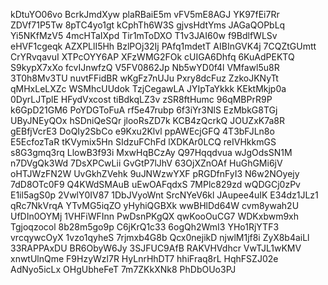 kDtuYO06vo
BcrkJmdXyw
plaRBaiE5m
vFV5mE8AGJ
YK97fEi7Rr
ZDVf71P5Tw
8pTC4yo1gt
kCphTh6W3S
gjvsHdtYms
JAGaQOPbLq
Yi5NKfMzV5
4mcHTaIXpd
Tir1mToDXO
T1v3JAI60w
f9BdlfWLSv
eHVF1cgeqk
AZXPLlI5Hh
BzlPOj32Ij
PAfq1mdetT
AIBInGVK4j
7CQZtGUmtt
CrYRvqavuI
XTPcOYY6AP
XFzWMG2FOk
cUIGA6Dhfq
6KuAdPEKTQ
S9kypX7xXo
fcvIJnwfzQ
V5FV0862Jp
Nb5wYD0f4l
VMfawl5u8R
3T0h8Mv3TU
nuvtFFidBR
wKgFz7nUJu
Pxry8dcFuz
ZzkoJKNyTt
qMHxLeLXZc
WSMhcUUdok
TzjCegawLA
JYIpTaYkkk
KEktMkjp0a
0DyrLJTplE
HFydVxcost
tiBdkqLZ3v
zSR8ftHumc
96qMBPrR9P
k6GpD21GM6
PoYDGToFuA
rf5e47rubp
6f3iYr3NlS
EzMbkG8TGj
UByJNEyQOx
hSDniQeSQr
jlooRsZD7k
KCB4zQcrkQ
JOUZxK7a8R
gEBfjVcrE3
DoQIy2SbCo
e9Kxu2Klvl
ppAWEcjGFQ
4T3bFJLn8o
E5EcfozTaR
tKVymix5Hn
SIdzuFChFd
lXDKAr0LCQ
reIVHkkmGS
s8G3gmq3rq
LlowB3f93i
MxwHqBCzAy
Q97Hqqdvua
wJgOdsSN1M
n7DVgQk3Wd
7DsXPCwLii
GvGtP7lJhV
63OjXZnOAf
HuGhGMi6jV
oHTJWzFN2W
UvGkhZVehk
9uJNWzwYXF
pRGDfnFyI3
N6w2NOyejy
7dD8OTc0F9
Q4KWdSMAuB
uEwOAFqdxS
7MPlc829zd
wQDGCj0zPv
E1il5agS0p
2VwlY0IV87
1DbJVyoWnt
SrcNYeV6kl
JAupee4uIK
E34dz1JLz1
qRc7NkVrqA
YTvMG5iqZO
yHyhiQGBXk
wwBHlDd64W
cvm8ywah2U
UfDIn0OYMj
1VHFiWFInn
PwDsnPKgQX
qwKooOuCG7
WDKxbwm9xh
Tgjoqzocol
8b28m5go9p
C6jKrQ1c33
6ogQh2WmI3
YHo1RjYTF3
vrcqywcOyX
1vzo1qyheS
7rjmxb4G8b
Qcx0nejikD
njwlM1jf8i
ZyX8b4aiLl
33RAPPAxDU
BR6ObyW6Jy
3SJFUC9AfB
RAKVHVdhcr
VwTJL1wKMV
xnwtUlnQme
F9HzyWzl7R
HyLnrHhDT7
hhiFraq8rL
HqhFSZJ02e
AdNyo5icLx
OHgUbheFeT
7m7ZKkXNk8
PhDbOUo3PJ
